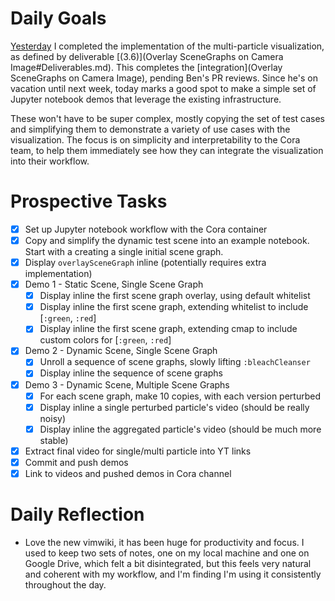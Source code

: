 # Daily Goals

[Yesterday](03-09-2020) I completed the implementation of the multi-particle visualization,
as defined by deliverable [(3.6)](Overlay SceneGraphs on Camera Image#Deliverables.md). This completes the [integration](Overlay SceneGraphs on Camera Image), pending Ben's
PR reviews. Since he's on vacation until next week, today marks a good spot to
make a simple set of Jupyter notebook demos that leverage the existing infrastructure.

These won't have to be super complex, mostly copying the set of test cases and
simplifying them to demonstrate a variety of use cases with the visualization.
The focus is on simplicity and interpretability to the Cora team, to help them
immediately see how they can integrate the visualization into their workflow.

# Prospective Tasks

* [X] Set up Jupyter notebook workflow with the Cora container
* [X] Copy and simplify the dynamic test scene into an example notebook. Start
      with a creating a single initial scene graph.
* [X] Display `overlaySceneGraph` inline (potentially requires extra implementation)
* [X] Demo 1 - Static Scene, Single Scene Graph
    * [X] Display inline the first scene graph overlay, using default whitelist
    * [X] Display inline the first scene graph, extending whitelist to include [`:green`, `:red`]
    * [X] Display inline the first scene graph, extending cmap to include custom
          colors for [`:green`, `:red`]
* [X] Demo 2 - Dynamic Scene, Single Scene Graph
    * [X] Unroll a sequence of scene graphs, slowly lifting `:bleachCleanser`
    * [X] Display inline the sequence of scene graphs
* [X] Demo 3 - Dynamic Scene, Multiple Scene Graphs
    * [X] For each scene graph, make 10 copies, with each version perturbed
    * [X] Display inline a single perturbed particle's video (should be really noisy)
    * [X] Display inline the aggregated particle's video (should be much more stable)
* [X] Extract final video for single/multi particle into YT links
* [X] Commit and push demos
* [X] Link to videos and pushed demos in Cora channel

# Daily Reflection

* Love the new vimwiki, it has been huge for productivity and focus. I used to
  keep two sets of notes, one on my local machine and one on Google Drive,
  which felt a bit disintegrated, but this feels very natural and coherent with
  my workflow, and I'm finding I'm using it consistently throughout the day.
